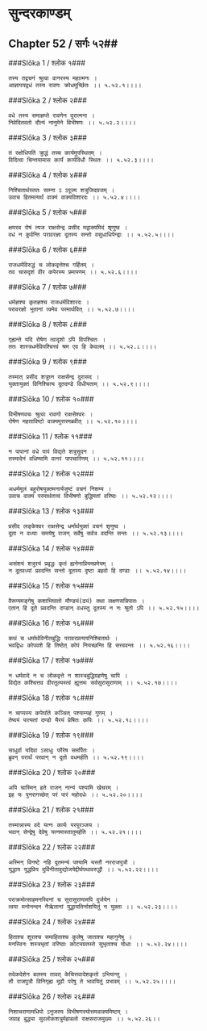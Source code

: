 सुन्दरकाण्डम्
===============================


## Chapter 52  / सर्गः ५२##


###Slōka 1 / श्लोक १###


    तस्य तद्वचनं श्रुत्वा वानरस्य महात्मनः ।
    आज्ञापयद्वधं तस्य रावणः क्रोधमूर्च्छितः ।। ५.५२.१।।।।


###Slōka 2 / श्लोक २###


    वधे तस्य समाज्ञप्ते रावणेन दुरात्मना ।
    निवेदितवतो दौत्यं नानुमेने विभीषणः ।। ५.५२.२।।।।


###Slōka 3 / श्लोक ३###


    तं रक्षोधिपतिं क्रुद्धं तच्च कार्यमुपस्थितम् ।
    विदित्वा चिन्तयामास कार्यं कार्यविधौ स्थितः ।। ५.५२.३।।।।


###Slōka 4 / श्लोक ४###


    निश्चितार्थस्ततः साम्ना ऽ ऽपूज्य शत्रुजिदग्रजम् ।
    उवाच हितमत्यर्थं वाक्यं वाक्यविशारदः ।। ५.५२.४।।।।


###Slōka 5 / श्लोक ५###


    क्षमस्व रोषं त्यज राक्षसेन्द्र प्रसीद मद्वाक्यमिदं शृणुष्व ।
    वधं न कुर्वन्ति परावरज्ञा दूतस्य सन्तो वसुधाधिपेन्द्राः ।। ५.५२.५।।।।


###Slōka 6 / श्लोक ६###


    राजधर्मविरुद्धं च लोकवृत्तेश्च गर्हितम् ।
    तव चासदृशं वीर कपेरस्य प्रमापणम् ।। ५.५२.६।।।।


###Slōka 7 / श्लोक ७###


    धर्मज्ञश्च कृतज्ञश्च राजधर्मविशारदः ।
    परावरज्ञो भूतानां त्वमेव परमार्थवित् ।। ५.५२.७।।।।


###Slōka 8 / श्लोक ८###


    गृह्यन्ते यदि रोषेण त्वादृशो ऽपि विपश्चितः ।
    ततः शास्त्रधर्मविपश्चित्त्वं श्रम एव हि केवलम् ।। ५.५२.८।।।।


###Slōka 9 / श्लोक ९###


    तस्मात् प्रसीद शत्रुघ्न राक्षसेन्द्र दुरासद ।
    युक्तायुक्तं विनिश्चित्य दूतदण्डे विधीयताम् ।। ५.५२.९।।।।


###Slōka 10 / श्लोक १०###


    विभीषणवचः श्रुत्वा रावणो राक्षसेश्वरः ।
    रोषेण महताविष्टो वाक्यमुत्तरमब्रवीत् ।। ५.५२.१०।।।।


###Slōka 11 / श्लोक ११###


    न पापानां वधे पापं विद्यते शत्रुसूदन ।
    तस्मादेनं वधिष्यामि वानरं पापचारिणम् ।। ५.५२.११।।।।


###Slōka 12 / श्लोक १२###


    अधर्ममूलं बहुरोषयुक्तमनार्यजुष्टं वचनं निशम्य ।
    उवाच वाक्यं परमार्थतत्त्वं विभीषणो बुद्धिमतां वरिष्ठः ।। ५.५२.१२।।।।


###Slōka 13 / श्लोक १३###


    प्रसीद लङ्केश्वर राक्षसेन्द्र धर्मार्थयुक्तं वचनं शृणुष्व ।
    दूता न वध्याः समयेषु राजन् सर्वेषु सर्वत्र वदन्ति सन्तः ।। ५.५२.१३।।।।


###Slōka 14 / श्लोक १४###


    असंशयं शत्रुरयं प्रवृद्धः कृतं ह्यनेनाप्रियमप्रमेयम् ।
    न दूतवध्यां प्रवदन्ति सन्तो दूतस्य दृष्टा बहवो हि दण्डाः ।। ५.५२.१४।।।।


###Slōka 15 / श्लोक १५###


    वैरूप्यमङ्गेषु कशाभिघातो मौण्ड्यं(ढ्यं) तथा लक्षणसन्निपातः ।
    एतान् हि दूते प्रवदन्ति दण्डान् वधस्तु दूतस्य न नः श्रुतो ऽपि ।। ५.५२.१५।।।।


###Slōka 16 / श्लोक १६###


    कथं च धर्मार्थविनीतबुद्धिः परावरप्रत्ययनिश्चितार्थः ।
    भवद्विधः कोपवशे हि तिष्ठेत् कोपं नियच्छन्ति हि सत्त्ववन्तः ।। ५.५२.१६।।।।


###Slōka 17 / श्लोक १७###


    न धर्मवादे न च लोकवृत्ते न शास्त्रबुद्धिग्रहणेषु चापि ।
    विद्येत कश्चित्तव वीरतुल्यस्त्वं ह्युत्तमः सर्वसुरासुराणाम् ।। ५.५२.१७।।।।


###Slōka 18 / श्लोक १८###


    न चाप्यस्य कपेर्घाते कञ्चित् पश्याम्यहं गुणम् ।
    तेष्वयं पात्यतां दण्डो यैरयं प्रेषितः कपिः ।। ५.५२.१८।।।।


###Slōka 19 / श्लोक १९###


    साधुर्वा यदिवा ऽसाधुः परैरेष समर्पितः ।
    ब्रुवन् परार्थं परवान् न दूतो वधमर्हति ।। ५.५२.१९।।।।


###Slōka 20 / श्लोक २०###


    अपि चास्मिन् हते राजन् नान्यं पश्यामि खेचरम् ।
    इह यः पुनरागच्छेत् परं पारं महोदधेः ।। ५.५२.२०।।।।


###Slōka 21 / श्लोक २१###


    तस्मान्नास्य वदे यत्नः कार्यः परपुरञ्जय ।
    भवान् सेन्द्रेषु देवेषु यत्नमास्तातुमर्हति ।। ५.५२.२१।।।।


###Slōka 22 / श्लोक २२###


    अस्मिन् विनष्टे नहि दूतमन्यं पश्यामि यस्तौ नरराजपुत्रौ ।
    युद्धाय युद्धप्रिय दुर्विनीतावुद्योजयेद्दीर्घपथावरुद्धौ ।। ५.५२.२२।।।।


###Slōka 23 / श्लोक २३###


    पराक्रमोत्साहमनस्विनां च सुरासुराणामपि दुर्जयेन ।
    त्वया मनोनन्दन नैर्ऋतानां युद्धायतिर्नाशयितुं न युक्ता ।। ५.५२.२३।।।।


###Slōka 24 / श्लोक २४###


    हिताश्च शूराश्च समाहिताश्च कुलेषु जाताश्च महागुणेषु ।
    मनस्विनः शस्त्रभृतां वरिष्ठाः कोट्यग्रतस्ते सुभृताश्च योधाः ।। ५.५२.२४।।।।


###Slōka 25 / श्लोक २५###


    तदेकदेशेन बलस्य तावत् केचित्तवादेशकृतो ऽभियान्तु ।
    तौ राजपुत्रौ विनिगृह्य मूढौ परेषु ते भावयितुं प्रभावम् ।। ५.५२.२५।।।।


###Slōka 26 / श्लोक २६###


    निशाचराणामधिपो ऽनुजस्य विभीषणस्योत्तमवाक्यमिष्टम् ।
    जग्राह बुद्ध्या सुरलोकशत्रुर्महाबलो राक्षसराजमुख्यः ।। ५.५२.२६।।


